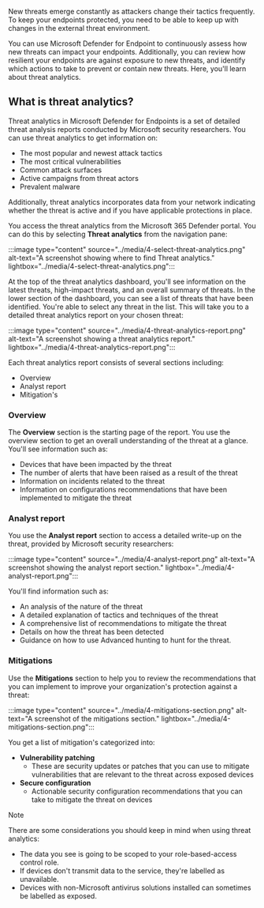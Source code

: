 New threats emerge constantly as attackers change their tactics frequently. To keep your endpoints protected, you need to be able to keep up with changes in the external threat environment.

You can use Microsoft Defender for Endpoint to continuously assess how new threats can impact your endpoints. Additionally, you can review how resilient your endpoints are against exposure to new threats, and identify which actions to take to prevent or contain new threats.
Here, you'll learn about threat analytics.

## What is threat analytics?

Threat analytics in Microsoft Defender for Endpoints is a set of detailed threat analysis reports conducted by Microsoft security researchers. You can use threat analytics to get information on:

- The most popular and newest attack tactics
- The most critical vulnerabilities
- Common attack surfaces
- Active campaigns from threat actors
- Prevalent malware

Additionally, threat analytics incorporates data from your network indicating whether the threat is active and if you have applicable protections in place.

You access the threat analytics from the Microsoft 365 Defender portal. You can do this by selecting **Threat analytics** from the navigation pane:

:::image type="content" source="../media/4-select-threat-analytics.png" alt-text="A screenshot showing where to find Threat analytics." lightbox="../media/4-select-threat-analytics.png":::

At the top of the threat analytics dashboard, you'll see information on the latest threats, high-impact threats, and an overall summary of threats. In the lower section of the dashboard, you can see a list of threats that have been identified. You're able to select any threat in the list. This will take you to a detailed threat analytics report on your chosen threat:

:::image type="content" source="../media/4-threat-analytics-report.png" alt-text="A screenshot showing a threat analytics report." lightbox="../media/4-threat-analytics-report.png":::

Each threat analytics report consists of several sections including:

- Overview
- Analyst report
- Mitigation's

### Overview

The **Overview** section is the starting page of the report. You use the overview section to get an overall understanding of the threat at a glance. You'll see information such as:

- Devices that have been impacted by the threat
- The number of alerts that have been raised as a result of the threat
- Information on incidents related to the threat
- Information on configurations recommendations that have been implemented to mitigate the threat

### Analyst report

You use the **Analyst report** section to access a detailed write-up on the threat, provided by Microsoft security researchers:

:::image type="content" source="../media/4-analyst-report.png" alt-text="A screenshot showing the analyst report section." lightbox="../media/4-analyst-report.png":::

You'll find information such as:

- An analysis of the nature of the threat
- A detailed explanation of tactics and techniques of the threat
- A comprehensive list of recommendations to mitigate the threat
- Details on how the threat has been detected
- Guidance on how to use Advanced hunting to hunt for the threat.

### Mitigations

Use the **Mitigations** section to help you to review the recommendations that you can implement to improve your organization's protection against a threat:

:::image type="content" source="../media/4-mitigations-section.png" alt-text="A screenshot of the mitigations section." lightbox="../media/4-mitigations-section.png":::

You get a list of mitigation's categorized into:

- **Vulnerability patching**
  - These are security updates or patches that you can use to mitigate vulnerabilities that are relevant to the threat across exposed devices
- **Secure configuration**
  - Actionable security configuration recommendations that you can take to mitigate the threat on devices

> [!NOTE]
> There are some considerations you should keep in mind when using threat analytics:
>
> - The data you see is going to be scoped to your role-based-access control role.
> - If devices don't transmit data to the service, they're labelled as unavailable.
> - Devices with non-Microsoft antivirus solutions installed can sometimes be labelled as exposed.
